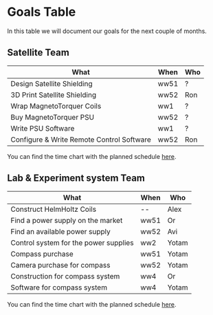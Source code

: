 # Goals Table
In this table we will document our goals for the next couple of months.  

## Satellite Team

What | When | Who  
--- | --- | ---
Design Satellite Shielding | ww51  | ?
3D Print Satellite Shielding | ww52  | Ron
Wrap MagnetoTorquer Coils | ww1  | ?
Buy MagnetoTorquer PSU | ww52  | ?
Write PSU Software | ww1  | ?
Configure & Write Remote Control Software | ww52 | Ron

You can find the time chart with the planned schedule [here](https://docs.google.com/spreadsheets/d/1oXeisXPx-PZ4B5ECL2sPKPzZbInUXwscRA2_JHeT6BA/edit?usp=sharing).


## Lab & Experiment system Team

What | When | Who  
--- | --- | ---
Construct HelmHoltz Coils | -- | Alex
Find a power supply on the market | ww51 | Or
Find an available power supply | ww52 | Avi
Control system for the power supplies | ww2 | Yotam
Compass purchase | ww51 | Yotam
Camera purchase for compass | ww52 | Yotam
Construction for compass system | ww4 | Or
Software for compass system | ww4 | Yotam

You can find the time chart with the planned schedule [here](https://docs.google.com/spreadsheets/d/1kXj8PJ_ZwZXAP9Vpiy1Bg5sSRIsv_Kjg7kdAN66MtzM/edit).
